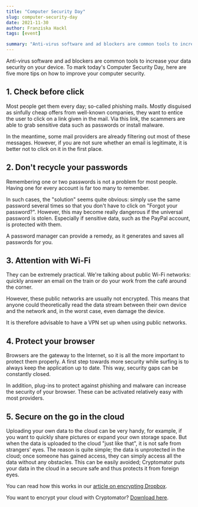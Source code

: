 ```yaml
---
title: "Computer Security Day"
slug: computer-security-day
date: 2021-11-30
author: Franziska Hackl
tags: [event]

summary: "Anti-virus software and ad blockers are common tools to increase your data security on your device. To mark today's Computer Security Day, here are five more tips on how to improve your computer security."
---
```

Anti-virus software and ad blockers are common tools to increase your data security on your device. To mark today's Computer Security Day, here are five more tips on how to improve your computer security.

## 1. Check before click
Most people get them every day; so-called phishing mails. Mostly disguised as sinfully cheap offers from well-known companies, they want to entice the user to click on a link given in the mail. Via this link, the scammers are able to grab sensitive data such as passwords or install malware.

In the meantime, some mail providers are already filtering out most of these messages. However, if you are not sure whether an email is legitimate, it is better not to click on it in the first place.

## 2. Don't recycle your passwords
Remembering one or two passwords is not a problem for most people. Having one for every account is far too many to remember.

In such cases, the "solution" seems quite obvious: simply use the same password several times so that you don't have to click on "Forgot your password?". However, this may become really dangerous if the universal password is stolen. Especially if sensitive data, such as the PayPal account, is protected with them.

A password manager can provide a remedy, as it generates and saves all passwords for you.

## 3. Attention with Wi-Fi
They can be extremely practical. We're talking about public Wi-Fi networks: quickly answer an email on the train or do your work from the café around the corner.

However, these public networks are usually not encrypted. This means that anyone could theoretically read the data stream between their own device and the network and, in the worst case, even damage the device.

It is therefore advisable to have a VPN set up when using public networks.

## 4. Protect your browser
Browsers are the gateway to the Internet, so it is all the more important to protect them properly. A first step towards more security while surfing is to always keep the application up to date. This way, security gaps can be constantly closed.

In addition, plug-ins to protect against phishing and malware can increase the security of your browser. These can be activated relatively easy with most providers.

## 5. Secure on the go in the cloud
Uploading your own data to the cloud can be very handy, for example, if you want to quickly share pictures or expand your own storage space. But when the data is uploaded to the cloud "just like that", it is not safe from strangers' eyes. The reason is quite simple; the data is unprotected in the cloud; once someone has gained access, they can simply access all the data without any obstacles. This can be easily avoided; Cryptomator puts your data in the cloud in a secure safe and thus protects it from foreign eyes.

You can read how this works in our [article on encrypting Dropbox](/encrypt-dropbox/).

You want to encrypt your cloud with Cryptomator? [Download here](/downloads/).
